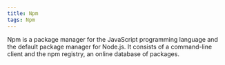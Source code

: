 ```yaml
---
title: Npm
tags: Npm
---
```


Npm is a package manager for the JavaScript programming language and the default package manager for Node.js.
It consists of a command-line client and the npm registry, an online database of packages.
